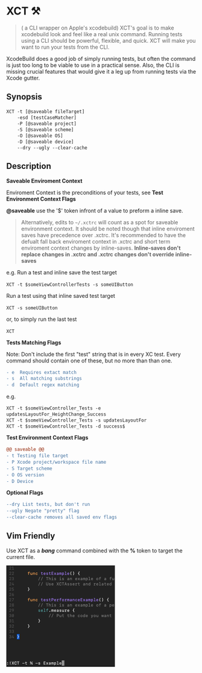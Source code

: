 # XCT ⚒ 
> ( a CLI wrapper on Apple's xcodebuild)
XCT's goal is to make xcodebuild look and feel like a real unix command. Running tests using a CLI should be powerful, flexible, and quick. XCT will make you want to run your tests from the CLI.

XcodeBuild does a good job of simply running tests, but often the command is just too long to be viable to use in a practical sense. Also, the CLI is missing crucial features that would give it a leg up from running tests via the Xcode gutter.  

Synopsis
---

```
XCT -t [@saveable fileTarget]
    -esd [testCaseMatcher]
    -P [@saveable project]
    -S [@saveable scheme] 
    -O [@saveable OS]
    -D [@saveable device]
    --dry --ugly --clear-cache
```

Description
---
**Saveable Enviroment Context**

Enviroment Context is the preconditions of your tests, see **Test Environment Context Flags** 

**@saveable** use the '$' token infront of a value to preform a inline save.

> Alternatively, edits to `~/.xctrc` will count as a spot for saveable environment context. It should be noted though that inline enviroment saves have precedence over .xctrc. It's recommended to have the defualt fall back enviroment context in .xctrc and short term enviroment context changes by inline-saves.
**Inline-saves don't replace changes in .xctrc and .xctrc changes don't override inline-saves**

e.g.
Run a test and inline save the test target

`XCT -t $someViewControllerTests -s someUIButton`

Run a test using that inline saved test target

`XCT -s someUIButton`

or, to simply run the last test

`XCT`



**Tests Matching Flags**

Note: Don't include the first "test" string that is in every XC test.
Every command should contain one of these, but no more than than one.

```diff
- e  Requires extact match
- s  All matching substrings
- d  Default regex matching
```
e.g. 
```
XCT -t $someViewController_Tests -e updatesLayoutFor_HeightChange_Success
XCT -t $someViewController_Tests -s updatesLayoutFor
XCT -t $someViewController_Tests -d success$
```

**Test Environment Context Flags**

```diff
@@ saveable @@
- t Testing file target
- P Xcode project/workspace file name
- S Target scheme
- O OS version
- D Device
```

**Optional Flags**

```diff
--dry List tests, but don't run
--ugly Negate "pretty" flag
--clear-cache removes all saved env flags
```

Vim Friendly
---

Use XCT as a **_bang_** command combined with the **%** token to target the current file.

![Vim Usage](https://github.com/JoeManto/XCT/blob/master/vimUsage.png)
